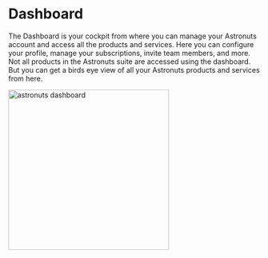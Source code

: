 # Dashboard

The Dashboard is your cockpit from where you can manage your Astronuts account and access all the products and services.
Here you can configure your profile, manage your subscriptions, invite team members, and more.
Not all products in the Astronuts suite are accessed using the dashboard.
But you can get a birds eye view of all your Astronuts products and services from here.

<img src="account-dashboard.png" alt="astronuts dashboard" border-effect="line" width="321" thumbnail="true"/>
